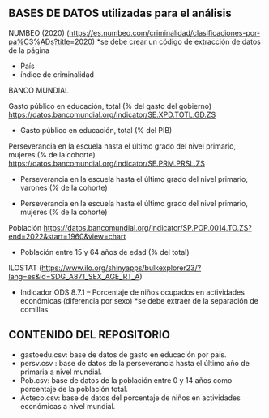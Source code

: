 ## BASES DE DATOS utilizadas para el análisis

NUMBEO (2020) (https://es.numbeo.com/criminalidad/clasificaciones-por-pa%C3%ADs?title=2020)
*se debe crear un código de extracción de datos de la página

-	País
-	índice de criminalidad

BANCO MUNDIAL 

Gasto público en educación, total (% del gasto del gobierno) https://datos.bancomundial.org/indicator/SE.XPD.TOTL.GD.ZS

-	Gasto público en educación, total (% del PIB)

Perseverancia en la escuela hasta el último grado del nivel primario, mujeres (% de la cohorte) https://datos.bancomundial.org/indicator/SE.PRM.PRSL.ZS

-	Perseverancia en la escuela hasta el último grado del nivel primario, varones (% de la cohorte)

-	 Perseverancia en la escuela hasta el último grado del nivel primario, mujeres (% de la cohorte)

Población https://datos.bancomundial.org/indicator/SP.POP.0014.TO.ZS?end=2022&start=1960&view=chart

-	Población entre 15 y 64 años de edad (% del total)

ILOSTAT (https://www.ilo.org/shinyapps/bulkexplorer23/?lang=es&id=SDG_A871_SEX_AGE_RT_A)

- Indicador ODS 8.7.1 – Porcentaje de niños ocupados en actividades económicas (diferencia por sexo)
*se debe extraer de la separación de comillas

## CONTENIDO DEL REPOSITORIO
-	gastoedu.csv: base de datos de gasto en educación por país.
-	persv.csv : base de datos de la perseverancia hasta el último año de primaria a nivel mundial.
-	Pob.csv: base de datos de la población entre 0 y 14 años como porcentaje de la población total. 
-	Acteco.csv: base de datos del porcentaje de niños en actividades económicas a nivel mundial.
